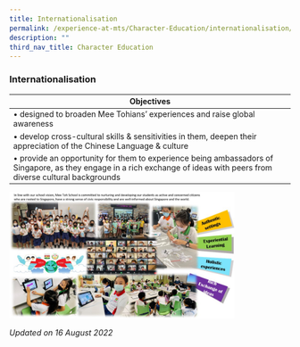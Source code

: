 ```yaml
---
title: Internationalisation
permalink: /experience-at-mts/Character-Education/internationalisation/
description: ""
third_nav_title: Character Education
---
```

### Internationalisation

| Objectives 	|
|---	|
| • designed to broaden Mee Tohians’ experiences and raise global awareness 	|
| • develop cross-cultural skills & sensitivities in them, deepen their appreciation of the Chinese Language & culture 	|
| • provide an opportunity for them to experience being ambassadors of Singapore, as they engage in a rich exchange of ideas with peers from diverse cultural backgrounds 	|

<img src="/images/cce104.png" style="width:80%">

*Updated on 16 August 2022*